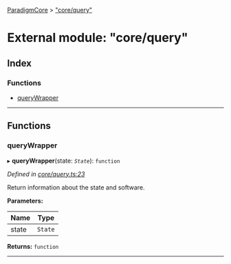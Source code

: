 [ParadigmCore](../README.md) > ["core/query"](../modules/_core_query_.md)

# External module: "core/query"

## Index

### Functions

* [queryWrapper](_core_query_.md#querywrapper)

---

## Functions

<a id="querywrapper"></a>

###  queryWrapper

▸ **queryWrapper**(state: *`State`*): `function`

*Defined in [core/query.ts:23](https://github.com/paradigmfoundation/paradigmcore/blob/5096cb9/src/core/query.ts#L23)*

Return information about the state and software.

**Parameters:**

| Name | Type |
| ------ | ------ |
| state | `State` |

**Returns:** `function`

___

